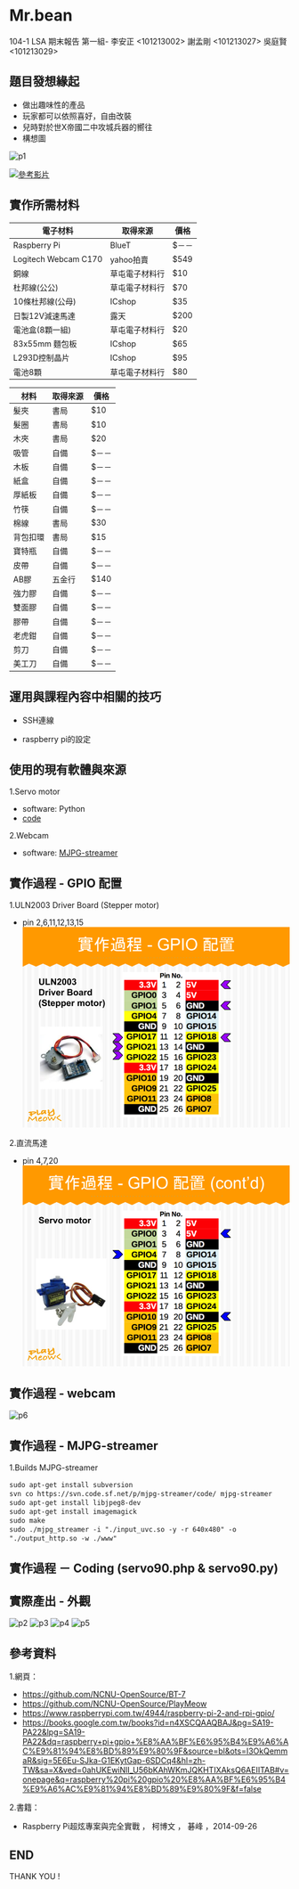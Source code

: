 # Mr.bean

104-1 LSA 期末報告 第一組-  李安正 <101213002>  謝孟剛 <101213027>  吳庭賢 <101213029>


## 題目發想緣起
- 做出趣味性的產品
- 玩家都可以依照喜好，自由改裝
- 兒時對於世X帝國二中攻城兵器的嚮往
- 構想圖

![p1](https://github.com/NCNU-OpenSource/mr-bean/img/001.png)

[![參考影片](https://img.youtube.com/vi/CgNlPOMOps0/0.jpg)](https://www.youtube.com/watch?v=CgNlPOMOps0)




## 實作所需材料
 電子材料 | 取得來源 | 價格
------------ | ------------- | -------------
Raspberry Pi|			BlueT|			$－－
Logitech Webcam C170|		yahoo拍賣|			$549
銅線|			草屯電子材料行|			$10
杜邦線(公公)|			草屯電子材料行|			$70
10條杜邦線(公母)|			ICshop|			$35
日製12V減速馬達|			露天|			$200
電池盒(8顆一組)|			草屯電子材料行|			$20
83x55mm 麵包板|			ICshop|			$65
L293D控制晶片|			ICshop|			$95
電池8顆|			草屯電子材料行|			$80

材料 | 取得來源 | 價格
------------ | ------------- | -------------
髮夾|		書局|			$10
髮圈|	書局|			$10
木夾|		書局|			$20
吸管|			自備|			$－－
木板|			自備|		$－－
紙盒|			自備|			$－－
厚紙板|			自備|			$－－
竹筷|			自備|			$－－
棉線|			書局|			$30
背包扣環|			書局|			$15
寶特瓶|			自備|			$－－
皮帶|			自備|			$－－
AB膠|			五金行|			$140
強力膠|			自備|			$－－
雙面膠|			自備|			$－－
膠帶|			自備|			$－－
老虎鉗|			自備|			$－－
剪刀|			自備|			$－－
美工刀|			自備|			$－－





## 運用與課程內容中相關的技巧
- SSH連線

- raspberry pi的設定

## 使用的現有軟體與來源

1.Servo motor
- software: Python
- [code](https://www.youtube.com/watch?v=ddlDgUymbxc)

2.Webcam
- software: [MJPG-streamer](http://sourceforge.net/projects/mjpg-streamer/)


## 實作過程 - GPIO 配置
1.ULN2003 Driver Board (Stepper motor)
- pin 2,6,11,12,13,15
![step](https://github.com/NCNU-OpenSource/PlayMeow/raw/master/img/1032%20Practical%20Linux%20System%20Administration.png)

2.直流馬達
- pin 4,7,20
![servo](https://github.com/NCNU-OpenSource/PlayMeow/raw/master/img/1032%20Practical%20Linux%20System%20Administration%20(1).png)

## 實作過程 - webcam
![p6](https://github.com/NCNU-OpenSource/mr-bean/img/006.png)

## 實作過程 - MJPG-streamer
1.Builds MJPG-streamer
```
sudo apt-get install subversion
svn co https://svn.code.sf.net/p/mjpg-streamer/code/ mjpg-streamer
sudo apt-get install libjpeg8-dev
sudo apt-get install imagemagick
sudo make
sudo ./mjpg_streamer -i "./input_uvc.so -y -r 640x480" -o "./output_http.so -w ./www"
```

## 實作過程 － Coding (servo90.php & servo90.py)

## 實際產出 - 外觀
![p2](https://github.com/NCNU-OpenSource/mr-bean/img/002.png)
![p3](https://github.com/NCNU-OpenSource/mr-bean/img/003.png)
![p4](https://github.com/NCNU-OpenSource/mr-bean/img/004.png)
![p5](https://github.com/NCNU-OpenSource/mr-bean/img/005.png)

## 參考資料
1.網頁：
- https://github.com/NCNU-OpenSource/BT-7
- https://github.com/NCNU-OpenSource/PlayMeow
- https://www.raspberrypi.com.tw/4944/raspberry-pi-2-and-rpi-gpio/
- https://books.google.com.tw/books?id=n4XSCQAAQBAJ&pg=SA19-PA22&lpg=SA19-PA22&dq=raspberry+pi+gpio+%E8%AA%BF%E6%95%B4%E9%A6%AC%E9%81%94%E8%BD%89%E9%80%9F&source=bl&ots=I3OkQemmaR&sig=5E6Eu-SJka-G1EKytGap-6SDCq4&hl=zh-TW&sa=X&ved=0ahUKEwiNlI_U56bKAhWKmJQKHTIXAksQ6AEIITAB#v=onepage&q=raspberry%20pi%20gpio%20%E8%AA%BF%E6%95%B4%E9%A6%AC%E9%81%94%E8%BD%89%E9%80%9F&f=false


2.書籍：
- Raspberry Pi超炫專案與完全實戰 ， 柯博文 ， 碁峰 ，2014-09-26

## END
THANK YOU !
